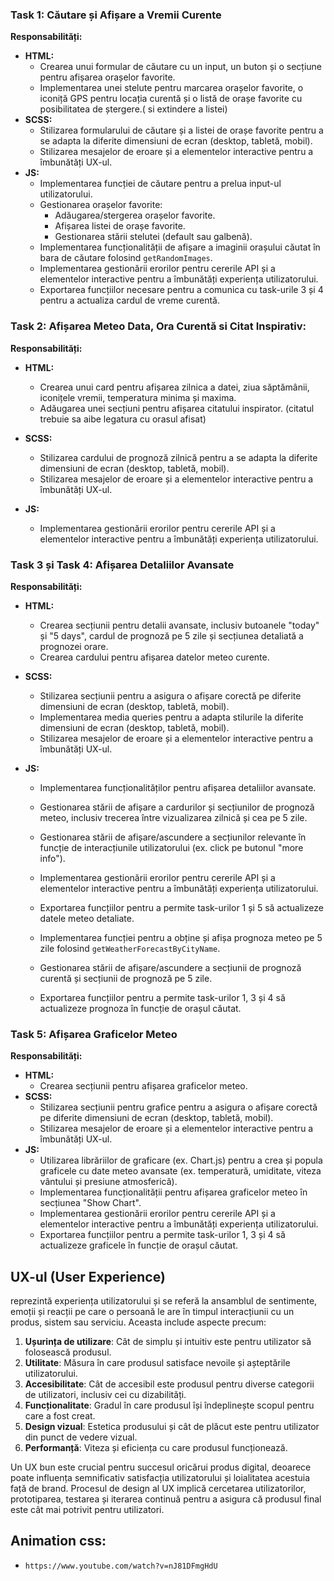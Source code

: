 ### Task 1: Căutare și Afișare a Vremii Curente

**Responsabilități:**

- **HTML:**
  - Crearea unui formular de căutare cu un input, un buton și o secțiune pentru
    afișarea orașelor favorite.
  - Implementarea unei stelute pentru marcarea orașelor favorite, o iconiță GPS
    pentru locația curentă și o listă de orașe favorite cu posibilitatea de
    ștergere.( si extindere a listei)
- **SCSS:**
  - Stilizarea formularului de căutare și a listei de orașe favorite pentru a se
    adapta la diferite dimensiuni de ecran (desktop, tabletă, mobil).
  - Stilizarea mesajelor de eroare și a elementelor interactive pentru a
    îmbunătăți UX-ul.
- **JS:**
  - Implementarea funcției de căutare pentru a prelua input-ul utilizatorului.
  - Gestionarea orașelor favorite:
    - Adăugarea/stergerea orașelor favorite.
    - Afișarea listei de orașe favorite.
    - Gestionarea stării stelutei (default sau galbenă).
  - Implementarea funcționalității de afișare a imaginii orașului căutat în bara
    de căutare folosind `getRandomImages`.
  - Implementarea gestionării erorilor pentru cererile API și a elementelor
    interactive pentru a îmbunătăți experiența utilizatorului.
  - Exportarea funcțiilor necesare pentru a comunica cu task-urile 3 și 4 pentru
    a actualiza cardul de vreme curentă.

### Task 2: Afișarea Meteo Data, Ora Curentă si Citat Inspirativ:

**Responsabilități:**

- **HTML:**
  - Crearea unui card pentru afișarea zilnica a datei, ziua săptămânii,
    iconițele vremii, temperatura minima și maxima.
  - Adăugarea unei secțiuni pentru afișarea citatului inspirator. (citatul
    trebuie sa aibe legatura cu orasul afisat)
- **SCSS:**
  - Stilizarea cardului de prognoză zilnică pentru a se adapta la diferite
    dimensiuni de ecran (desktop, tabletă, mobil).
  - Stilizarea mesajelor de eroare și a elementelor interactive pentru a
    îmbunătăți UX-ul.
- **JS:**

  - Implementarea gestionării erorilor pentru cererile API și a elementelor
  interactive pentru a îmbunătăți experiența utilizatorului.
  <!--  -->

### Task 3 și Task 4: Afișarea Detaliilor Avansate

**Responsabilități:**

- **HTML:**
  - Crearea secțiunii pentru detalii avansate, inclusiv butoanele "today" și "5
    days", cardul de prognoză pe 5 zile și secțiunea detaliată a prognozei
    orare.
  - Crearea cardului pentru afișarea datelor meteo curente.
- **SCSS:**
  - Stilizarea secțiunii pentru a asigura o afișare corectă pe diferite
    dimensiuni de ecran (desktop, tabletă, mobil).
  - Implementarea media queries pentru a adapta stilurile la diferite dimensiuni
    de ecran (desktop, tabletă, mobil).
  - Stilizarea mesajelor de eroare și a elementelor interactive pentru a
    îmbunătăți UX-ul.
- **JS:**

  - Implementarea funcționalităților pentru afișarea detaliilor avansate.
  - Gestionarea stării de afișare a cardurilor și secțiunilor de prognoză meteo,
    inclusiv trecerea între vizualizarea zilnică și cea pe 5 zile.
  - Gestionarea stării de afișare/ascundere a secțiunilor relevante în funcție
    de interacțiunile utilizatorului (ex. click pe butonul "more info").
  - Implementarea gestionării erorilor pentru cererile API și a elementelor
    interactive pentru a îmbunătăți experiența utilizatorului.
  - Exportarea funcțiilor pentru a permite task-urilor 1 și 5 să actualizeze
    datele meteo detaliate.
  - Implementarea funcției pentru a obține și afișa prognoza meteo pe 5 zile
    folosind `getWeatherForecastByCityName`.
  - Gestionarea stării de afișare/ascundere a secțiunii de prognoză curentă și
    secțiunii de prognoză pe 5 zile.

  - Exportarea funcțiilor pentru a permite task-urilor 1, 3 și 4 să actualizeze
    prognoza în funcție de orașul căutat.

### Task 5: Afișarea Graficelor Meteo

**Responsabilități:**

- **HTML:**
  - Crearea secțiunii pentru afișarea graficelor meteo.
- **SCSS:**
  - Stilizarea secțiunii pentru grafice pentru a asigura o afișare corectă pe
    diferite dimensiuni de ecran (desktop, tabletă, mobil).
  - Stilizarea mesajelor de eroare și a elementelor interactive pentru a
    îmbunătăți UX-ul.
- **JS:**
  - Utilizarea librăriilor de graficare (ex. Chart.js) pentru a crea și popula
    graficele cu date meteo avansate (ex. temperatură, umiditate, viteza
    vântului și presiune atmosferică).
  - Implementarea funcționalității pentru afișarea graficelor meteo în secțiunea
    "Show Chart".
  - Implementarea gestionării erorilor pentru cererile API și a elementelor
    interactive pentru a îmbunătăți experiența utilizatorului.
  - Exportarea funcțiilor pentru a permite task-urilor 1, 3 și 4 să actualizeze
    graficele în funcție de orașul căutat.

## UX-ul (User Experience)

reprezintă experiența utilizatorului și se referă la ansamblul de sentimente,
emoții și reacții pe care o persoană le are în timpul interacțiunii cu un
produs, sistem sau serviciu. Aceasta include aspecte precum:

1. **Ușurința de utilizare**: Cât de simplu și intuitiv este pentru utilizator
   să folosească produsul.
2. **Utilitate**: Măsura în care produsul satisface nevoile și așteptările
   utilizatorului.
3. **Accesibilitate**: Cât de accesibil este produsul pentru diverse categorii
   de utilizatori, inclusiv cei cu dizabilități.
4. **Funcționalitate**: Gradul în care produsul își îndeplinește scopul pentru
   care a fost creat.
5. **Design vizual**: Estetica produsului și cât de plăcut este pentru
   utilizator din punct de vedere vizual.
6. **Performanță**: Viteza și eficiența cu care produsul funcționează.

Un UX bun este crucial pentru succesul oricărui produs digital, deoarece poate
influența semnificativ satisfacția utilizatorului și loialitatea acestuia față
de brand. Procesul de design al UX implică cercetarea utilizatorilor,
prototiparea, testarea și iterarea continuă pentru a asigura că produsul final
este cât mai potrivit pentru utilizatori.

## Animation css:

- `https://www.youtube.com/watch?v=nJ81DFmgHdU`
